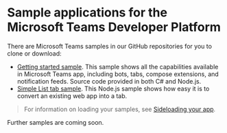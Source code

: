 ﻿# Sample applications for the Microsoft Teams Developer Platform

There are Microsoft Teams samples in our GitHub repositories for you to clone or download:

* [Getting started sample](https://github.com/OfficeDev/microsoft-teams-sample-get-started).  This sample shows all the capabilities available in Microsoft Teams app, including bots, tabs, compose extensions, and notification feeds.  Source code provided in both C# and Node.js.
* [Simple List tab sample](https://github.com/OfficeDev/microsoft-teams-sample-todo).  This Node.js sample shows how easy it is to convert an existing web app into a tab.

>For information on loading your samples, see [Sideloading your app](sideload.md).

Further samples are coming soon.

